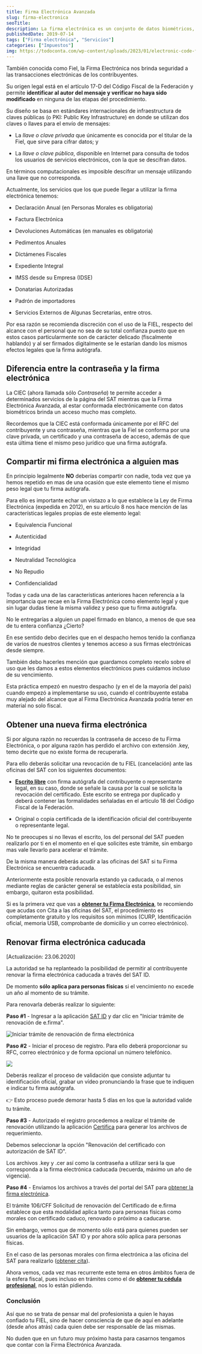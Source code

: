 ```yaml
---
title: Firma Electrónica Avanzada
slug: firma-electronica
seoTitle: 
description: La firma electrónica es un conjunto de datos biométricos, para legitimar e identificar al emisor como si de su firma autógrafa se tratara.
publishedDate: 2019-07-14
tags: ["Firma electrónica", "Servicios"]
categories: ["Impuestos"]
img: https://todoconta.com/wp-content/uploads/2023/01/electronic-code-firma-electronica.jpeg
---
```



También conocida como Fiel, la Firma Electrónica nos brinda seguridad a las transacciones electrónicas de los contribuyentes.




Su origen legal está en el artículo 17\-D del Código Fiscal de la Federación y permite **identificar al autor del mensaje y verificar no haya sido modificado** en ninguna de las etapas del procedimiento.




Su diseño se basa en estándares internacionales de infraestructura de claves públicas (o PKI: Public Key Infrastructure) en donde se utilizan dos claves o llaves para el envío de mensajes:




* La *llave o clave privada* que únicamente es conocida por el titular de la Fiel, que sirve para cifrar datos; y

* La *llave o clave pública*, disponible en Internet para consulta de todos los usuarios de servicios electrónicos, con la que se descifran datos.




En términos computacionales es imposible descifrar un mensaje utilizando una llave que no corresponda.




Actualmente, los servicios que los que puede llegar a utilizar la firma electrónica tenemos:




* Declaración Anual (en Personas Morales es obligatoria)

* Factura Electrónica

* Devoluciones Automáticas (en manuales es obligatoria)

* Pedimentos Anuales

* Dictámenes Fiscales

* Expediente Integral

* IMSS desde su Empresa (IDSE)

* Donatarias Autorizadas

* Padrón de importadores

* Servicios Externos de Algunas Secretarías, entre otros.




Por esa razón se recomienda discreción con el uso de la FIEL, respecto del alcance con el personal que no sea de su total confianza puesto que en estos casos particularmente son de carácter delicado (fiscalmente hablando) y al ser firmados digitalmente se le estarían dando los mismos efectos legales que la firma autógrafa.




Diferencia entre la contraseña y la firma electrónica
-----------------------------------------------------




La CIEC (ahora llamada sólo *Contraseña*) te permite acceder a determinados servicios de la página del SAT mientras que la Firma Electrónica Avanzada, al estar conformada electrónicamente con datos biométricos brinda un acceso mucho mas completo.




Recordemos que la CIEC está conformada únicamente por el RFC del contribuyente y una contraseña, mientras que la Fiel se conforma por una clave privada, un certificado y una contraseña de acceso, además de que esta última tiene el mismo peso jurídico que una firma autógrafa.




Compartir mi firma electrónica a alguien mas
--------------------------------------------




En principio legalmente **NO** deberías compartir con nadie, toda vez que ya hemos repetido en mas de una ocasión que este elemento tiene el mismo peso legal que tu firma autógrafa.




Para ello es importante echar un vistazo a lo que establece la Ley de Firma Electrónica (expedida en 2012\), en su artículo 8 nos hace mención de las características legales propias de este elemento legal:




* Equivalencia Funcional

* Autenticidad

* Integridad

* Neutralidad Tecnológica

* No Repudio

* Confidencialidad




Todas y cada una de las características anteriores hacen referencia a la importancia que recae en la Firma Electrónica como elemento legal y que sin lugar dudas tiene la misma validez y peso que tu firma autógrafa.




No le entregarías a alguien un papel firmado en blanco, a menos de que sea de tu entera confianza ¿Cierto?




En ese sentido debo decirles que en el despacho hemos tenido la confianza de varios de nuestros clientes y tenemos acceso a sus firmas electrónicas desde siempre.




También debo hacerles mención que guardamos completo recelo sobre el uso que les damos a estos elementos electrónicos pues cuidamos incluso de su vencimiento.




Esta práctica empezó en nuestro despacho (y en el de la mayoría del país) cuando empezó a implementarse su uso, cuando el contribuyente estaba muy alejado del alcance que al Firma Electrónica Avanzada podría tener en material no solo fiscal.




Obtener una nueva firma electrónica
-----------------------------------




Si por alguna razón no recuerdas la contraseña de acceso de tu Firma Electrónica, o por alguna razón has perdido el archivo con extensión .key, temo decirte que no existe forma de recuperarla.




Para ello deberás solicitar una revocación de tu FIEL (cancelación) ante las oficinas del SAT con los siguientes documentos:




* [**Escrito libre**](https://drive.google.com/file/d/0BxiwqLqH7hOQZ0FGNU4yU25JdkU/view?usp=sharing) con firma autógrafa del contribuyente o representante legal, en su caso, donde se señale la causa por la cual se solicita la revocación del certificado. Este escrito se entrega por duplicado y deberá contener las formalidades señaladas en el artículo 18 del Código Fiscal de la Federación.

* Original o copia certificada de la identificación oficial del contribuyente o representante legal.




No te preocupes si no llevas el escrito, los del personal del SAT pueden realizarlo por ti en el momento en el que solicites este trámite, sin embargo mas vale llevarlo para acelerar el trámite.




De la misma manera deberás acudir a las oficinas del SAT si tu Firma Electrónica se encuentra caducada.




Anteriormente esta posible renovarla estando ya caducada, o al menos mediante reglas de carácter general se establecía esta posibilidad, sin embargo, quitaron esta posibilidad.




Si es la primera vez que vas a [**obtener tu Firma Electrónica**](https://www.sat.gob.mx/tramites/16703/obten-tu-certificado-de-e.firma-(antes-firma-electronica)), te recomiendo que acudas con Cita a las oficinas del SAT, el procedimiento es completamente gratuito y los requisitos son mínimos (CURP, Identificación oficial, memoria USB, comprobante de domicilio y un correo electrónico).




Renovar firma electrónica caducada
----------------------------------




\[Actualización: 23\.06\.2020]




La autoridad se ha replanteado la posibilidad de permitir al contribuyente renovar la firma electrónica caducada a través del SAT ID.




De momento **sólo aplica para personas físicas** si el vencimiento no excede un año al momento de su trámite.




Para renovarla deberás realizar lo siguiente:




**Paso \#1** \- Ingresar a la aplicación [SAT ID](https://satid.sat.gob.mx/) y dar clic en "Iniciar trámite de renovación de e.firma".




![Iniciar trámite de renovación de firma electrónica](https://s3-us-west-1.amazonaws.com/todoconta/2020/06/renovacion-fiel-caducada-sat-id.png)


**Paso \#2** \- Iniciar el proceso de registro. Para ello deberá proporcionar su RFC, correo electrónico y de forma opcional un número telefónico.




![](https://s3-us-west-1.amazonaws.com/todoconta/2020/06/solicitar-autorizacion-sat-id-renovar-fiel.png)


Deberás realizar el proceso de validación que consiste adjuntar tu identificación oficial, grabar un vídeo pronunciando la frase que te indiquen e indicar tu firma autógrafa.




👉 Esto proceso puede demorar hasta 5 días en los que la autoridad valide tu trámite.




**Paso \#3** \- Autorizado el registro procedemos a realizar el trámite de renovación utilizando la aplicación [Certifica](https://www.sat.gob.mx/aplicacion/16660/genera-y-descarga-tus-archivos-a-traves-de-la-aplicacion-certifica) para generar los archivos de requerimiento.




Debemos seleccionar la opción "Renovación del certificado con autorización de SAT ID".




Los archivos .key y .cer así como la contraseña a utilizar será la que corresponda a la firma electrónica caducada (recuerda, máximo un año de vigencia).




**Paso \#4** \- Enviamos los archivos a través del portal del SAT para [obtener la firma electrónica](https://www.sat.gob.mx/tramites/44506/renueva-el-certificado-de-tu-e.firma-(personas-morales)).




El trámite 106/CFF Solicitud de renovación del Certificado de e.firma establece que esta modalidad aplica tanto para personas físicas como morales con certificado caduco, renovado o próximo a caducarse.




Sin embargo, vemos que de momento sólo está para quienes pueden ser usuarios de la aplicación SAT ID y por ahora sólo aplica para personas físicas.




En el caso de las personas morales con firma electrónica a las oficina del SAT para realizarlo ([obtener cita](https://citas.sat.gob.mx/citasat/home.aspx)).




Ahora vemos, cada vez mas recurrente este tema en otros ámbitos fuera de la esfera fiscal, pues incluso en trámites como el de [**obtener tu cédula profesional**](https://www.gob.mx/tramites/ficha/expedicion-de-cedula-profesional-electronica/SEP6534), nos lo están pidiendo.




### Conclusión




Así que no se trata de pensar mal del profesionista a quien le hayas confiado tu FIEL, sino de hacer consciencia de que de aquí en adelante (desde años atrás) cada quien debe ser responsable de las mismas.




No duden que en un futuro muy próximo hasta para casarnos tengamos que contar con la Firma Electrónica Avanzada.



